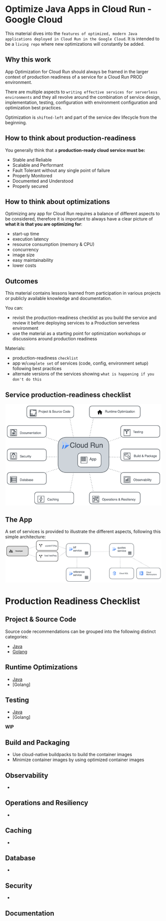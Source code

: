 # Optimize Java Apps in Cloud Run - Google Cloud

This material dives into the `features of optimized, modern Java applications deployed in Cloud Run in the Google Cloud`. It is intended to be a `living repo` where new optimizations will constantly be added.

## Why this work
App Optimization for Cloud Run should always be framed in the larger context of production readiness of a service for a Cloud Run PROD environment. 

There are multiple aspects to `writing effective services for serverless environments` and they all revolve around the combination of service design, implementation, testing, configuration with environment configuration and optimization best practices. 

Optimization is `shifted-left` and part of the service dev lifecycle from the beginning.

## How to think about production-readiness 
You generally think that a **production-ready cloud service must be:**
* Stable and Reliable
* Scalable and Performant
* Fault Tolerant without any single point of failure
* Properly Monitored
* Documented and Understood
* Properly secured

## How to think about optimizations
Optimizing any app for Cloud Run requires a balance of different aspects to be considered, therefore it is important to always have a clear picture of **what it is that you are optimizing for**:
* start-up time
* execution latency
* resource consumption (memory & CPU)
* concurrency
* image size
* easy maintainability
* lower costs

## Outcomes
This material contains lessons learned from participation in various projects or publicly available knowledge and documentation. 

You can:
* revisit the production-readiness checklist as you build the service and review it before deploying services to a Production serverless environment
* use the material as a starting point for optimization workshops or discussions around production readiness

Materials:
* production-readiness `checklist`
* app w/`complete set` of services (code, config, environment setup) following best practices
* alternate versions of the services showing `what is happening if you don't do this`

## Service production-readiness checklist

![Production Readiness Checklist](images/Main.png)

## The App
A set of services is provided to illustrate the different aspects, following this simple architecture:
![App](images/AppArch.png)

# Production Readiness Checklist 

## Project & Source Code
Source code recommendations can be grouped into the following distinct categories:

* [Java](docs/checklists/java/Code.md)
* [Golang]()

## Runtime Optimizations

* [Java](docs/checklists/java/JVM.md)
* [Golang]

## Testing 

* [Java](docs/checklists/java/Test.md)
* [Golang]

**WIP**

## Build and Packaging
* Use cloud-native buildpacks to build the container images
* Minimize container images by using optimized container images

## Observability
* 

## Operations and Resiliency
* 

## Caching 
* 
## Database 
* 
## Security
* 

## Documentation